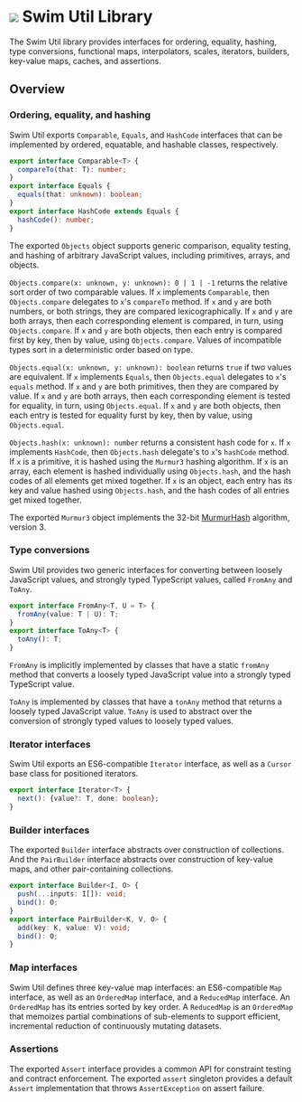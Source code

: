 # <a href="https://www.swimos.org"><img src="https://docs.swimos.org/readme/breach-marlin-blue-wide.svg"></a> Swim Util Library

The Swim Util library provides interfaces for ordering, equality, hashing,
type conversions, functional maps, interpolators, scales, iterators, builders,
key-value maps, caches, and assertions.

## Overview

### Ordering, equality, and hashing

Swim Util exports `Comparable`, `Equals`, and `HashCode` interfaces that can
be implemented by ordered, equatable, and hashable classes, respectively.

```typescript
export interface Comparable<T> {
  compareTo(that: T): number;
}
export interface Equals {
  equals(that: unknown): boolean;
}
export interface HashCode extends Equals {
  hashCode(): number;
}
```

The exported `Objects` object supports generic comparison, equality testing,
and hashing of arbitrary JavaScript values, including primitives, arrays, and
objects.

`Objects.compare(x: unknown, y: unknown): 0 | 1 | -1` returns the relative
sort order of two comparable values. If `x` implements `Comparable`, then
`Objects.compare` delegates to `x`'s `compareTo` method. If `x` and `y` are
both numbers, or both strings, they are compared lexicographically. If `x`
and `y` are both arrays, then each corresponding element is compared, in turn,
using `Objects.compare`. If `x` and `y` are both objects, then each entry is
compared first by key, then by value, using `Objects.compare`. Values of
incompatible types sort in a deterministic order based on type.

`Objects.equal(x: unknown, y: unknown): boolean` returns `true` if two values
are equivalent. If `x` implements `Equals`, then `Objects.equal` delegates to
`x`'s `equals` method. If `x` and `y` are both primitives, then they are
compared by value. If `x` and `y` are both arrays, then each corresponding
element is tested for equality, in turn, using `Objects.equal`. If `x` and `y`
are both objects, then each entry is tested for equality furst by key, then by
value, using `Objects.equal`.

`Objects.hash(x: unknown): number` returns a consistent hash code for `x`.
If `x` implements `HashCode`, then `Objects.hash` delegate's to `x`'s
`hashCode` method. If `x` is a primitive, it is hashed using the `Murmur3`
hashing algorithm. If `x` is an array, each element is hashed individually
using `Objects.hash`, and the hash codes of all elements get mixed together.
If `x` is an object, each entry has its key and value hashed using
`Objects.hash`, and the hash codes of all entries get mixed together.

The exported `Murmur3` object implements the 32-bit
[MurmurHash](https://en.wikipedia.org/wiki/MurmurHash) algorithm, version 3.

### Type conversions

Swim Util provides two generic interfaces for converting between loosely
JavaScript values, and strongly typed TypeScript values, called `FromAny` and
`ToAny`.

```typescript
export interface FromAny<T, U = T> {
  fromAny(value: T | U): T;
}
export interface ToAny<T> {
  toAny(): T;
}
```

`FromAny` is implicitly implemented by classes that have a static `fromAny`
method that converts a loosely typed JavaScript value into a strongly typed
TypeScript value.

`ToAny` is implemented by classes that have a `tonAny` method that returns a
loosely typed JavaScript value. `ToAny` is used to abstract over the
conversion of strongly typed values to loosely typed values.

### Iterator interfaces

Swim Util exports an ES6-compatible `Iterator` interface, as well as a
`Cursor` base class for positioned iterators.

```typescript
export interface Iterator<T> {
  next(): {value?: T, done: boolean};
}
```

### Builder interfaces

The exported `Builder` interface abstracts over construction of collections.
And the `PairBuilder` interface abstracts over construction of key-value maps,
and other pair-containing collections.

```typescript
export interface Builder<I, O> {
  push(...inputs: I[]): void;
  bind(): O;
}
export interface PairBuilder<K, V, O> {
  add(key: K, value: V): void;
  bind(): O;
}
```

### Map interfaces

Swim Util defines three key-value map interfaces: an ES6-compatible `Map`
interface, as well as an `OrderedMap` interface, and a `ReducedMap` interface.
An `OrderedMap` has its entries sorted by key order. A `ReducedMap` is an
`OrderedMap` that memoizes partial combinations of sub-elements to support
efficient, incremental reduction of continuously mutating datasets.

### Assertions

The exported `Assert` interface provides a common API for constraint testing
and contract enforcement. The exported `assert` singleton provides a default
`Assert` implementation that throws `AssertException` on assert failure.
